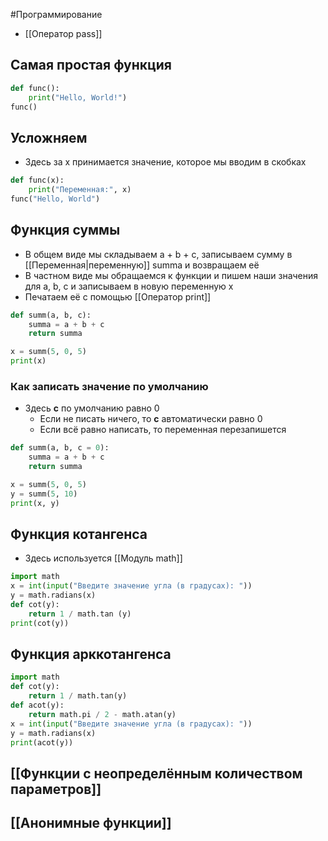 #Программирование 
- [[Оператор pass]] 
## Самая простая функция 
```python
def func():
	print("Hello, World!")
func()
```
## Усложняем 
- Здесь за x принимается значение, которое мы вводим в скобках
```python
def func(x):
	print("Переменная:", x)
func("Hello, World")
```
## Функция суммы 
 - В общем виде мы складываем a + b + c, записываем сумму в [[Переменная|переменную]] summa и возвращаем её
 - В частном виде мы обращаемся к функции и пишем наши значения для a, b, c и записываем в новую переменную x 
 - Печатаем её с помощью [[Оператор print]]
```python
def summ(a, b, c):
	summa = a + b + c
	return summa

x = summ(5, 0, 5)
print(x)
```
### Как записать значение по умолчанию
- Здесь **c** по умолчанию равно 0
	- Если не писать ничего, то **c** автоматически равно 0
	- Если всё равно написать, то переменная перезапишется 
```python
def summ(a, b, c = 0):
	summa = a + b + c
	return summa

x = summ(5, 0, 5)
y = summ(5, 10)
print(x, y)
```
## Функция котангенса 
- Здесь используется [[Модуль math]]
```python
import math
x = int(input("Введите значение угла (в градусах): "))
y = math.radians(x)
def cot(y):
    return 1 / math.tan (y)
print(cot(y))
```
## Функция арккотангенса 
```python
import math
def cot(y):
    return 1 / math.tan(y)
def acot(y):
    return math.pi / 2 - math.atan(y)
x = int(input("Введите значение угла (в градусах): "))
y = math.radians(x)
print(acot(y))
```
## [[Функции с неопределённым количеством параметров]] 
## [[Анонимные функции]] 